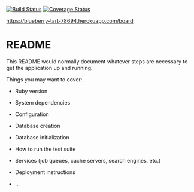 [![Build Status](https://img.shields.io/endpoint.svg?url=https%3A%2F%2Factions-badge.atrox.dev%2Fdbp-learn%2Ftask-manager%2Fbadge%3Fref%3Ddevelop&style=flat)](https://actions-badge.atrox.dev/dbp-learn/task-manager/goto?ref=develop)
[![Coverage Status](https://coveralls.io/repos/github/dbp-learn/task-manager/badge.svg?branch=develop)](https://coveralls.io/github/dbp-learn/task-manager?branch=develop)

https://blueberry-tart-78694.herokuapp.com/board

# README

This README would normally document whatever steps are necessary to get the
application up and running.

Things you may want to cover:

* Ruby version

* System dependencies

* Configuration

* Database creation

* Database initialization

* How to run the test suite

* Services (job queues, cache servers, search engines, etc.)

* Deployment instructions

* ...
